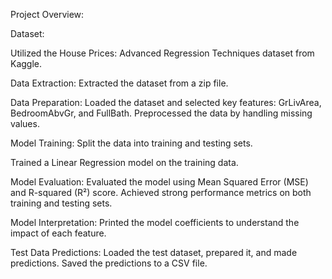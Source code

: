 Project Overview:


Dataset:



Utilized the House Prices:
Advanced Regression Techniques dataset from Kaggle.

Data Extraction:
Extracted the dataset from a zip file.

Data Preparation:
Loaded the dataset and selected key features: GrLivArea, BedroomAbvGr, and FullBath.
Preprocessed the data by handling missing values.

Model Training:
Split the data into training and testing sets.

Trained a Linear Regression model on the training data.

Model Evaluation:
Evaluated the model using Mean Squared Error (MSE) and R-squared (R²) score.
Achieved strong performance metrics on both training and testing sets.

Model Interpretation:
Printed the model coefficients to understand the impact of each feature.

Test Data Predictions:
Loaded the test dataset, prepared it, and made predictions.
Saved the predictions to a CSV file.
